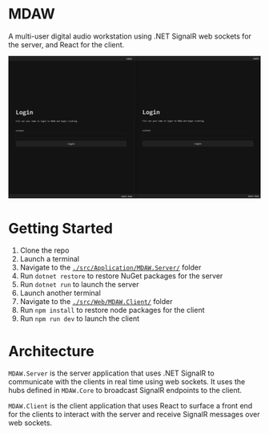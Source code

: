 # MDAW
A multi-user digital audio workstation using .NET SignalR web sockets for the server, and React for the client.

![A recording of MDAW, showing two browser windows communicating with eachother](./assets/mdaw-example.gif)

# Getting Started
1. Clone the repo
1. Launch a terminal
1. Navigate to the [`./src/Application/MDAW.Server/`](./src/Application/MDAW.Server/) folder
1. Run `dotnet restore` to restore NuGet packages for the server
1. Run `dotnet run` to launch the server
1. Launch another terminal
1. Navigate to the [`./src/Web/MDAW.Client/`](./src/Web/MDAW.Client/) folder
1. Run `npm install` to restore node packages for the client
1. Run `npm run dev` to launch the client

# Architecture
`MDAW.Server` is the server application that uses .NET SignalR to communicate with the clients in real time using web sockets. It uses the hubs defined in `MDAW.Core` to broadcast SignalR endpoints to the client.

`MDAW.Client` is the client application that uses React to surface a front end for the clients to interact with the server and receive SignalR messages over web sockets.